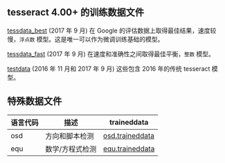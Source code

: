 ## tesseract 4.00+ 的训练数据文件

[tessdata_best](https://github.com/tesseract-ocr/tessdata_best) (2017 年 9 月) 在 Google 的评估数据上取得最佳结果，速度较慢，`浮点数` 模型。这是唯一可以作为微调训练基础的模型。

[tessdata_fast](https://github.com/tesseract-ocr/tessdata_fast) (2017 年 9 月) 在速度和准确性之间取得最佳平衡，`整数` 模型。

[testdata](https://github.com/tesseract-ocr/tessdata)  (2016 年 11 月和 2017 年 9 月) 这些包含 2016 年的传统 tesseract 模型。



## 特殊数据文件

| 语言代码 | 描述            | traineddata                                                  |
| -------- | --------------- | ------------------------------------------------------------ |
| osd      | 方向和脚本检测  | [osd.traineddata](https://github.com/tesseract-ocr/tessdata/raw/3.04.00/osd.traineddata) |
| equ      | 数学/方程式检测 | [equ.traineddata](https://github.com/tesseract-ocr/tessdata/raw/3.04.00/equ.traineddata) |

